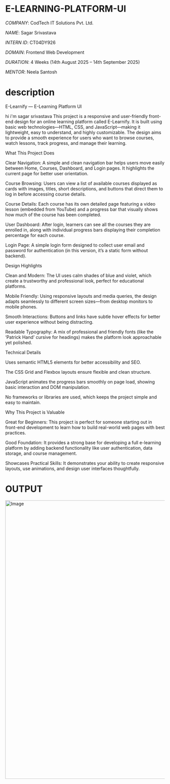 # E-LEARNING-PLATFORM-UI

*COMPANY*: CodTech IT Solutions Pvt. Ltd.

*NAME*: Sagar Srivastava

*INTERN ID*: CT04DY926

*DOMAIN*: Frontend Web Development

*DURATION*: 4 Weeks (14th August 2025 – 14th September 2025)

*MENTOR*: Neela Santosh

# description
E-Learnify — E-Learning Platform UI

hi i'm sagar srivastava This project is a responsive and user-friendly front-end design for an online learning platform called E-Learnify. It is built using basic web technologies—HTML, CSS, and JavaScript—making it lightweight, easy to understand, and highly customizable. The design aims to provide a smooth experience for users who want to browse courses, watch lessons, track progress, and manage their learning.

What This Project Does

Clear Navigation: A simple and clean navigation bar helps users move easily between Home, Courses, Dashboard, and Login pages. It highlights the current page for better user orientation.

Course Browsing: Users can view a list of available courses displayed as cards with images, titles, short descriptions, and buttons that direct them to log in before accessing course details.

Course Details: Each course has its own detailed page featuring a video lesson (embedded from YouTube) and a progress bar that visually shows how much of the course has been completed.

User Dashboard: After login, learners can see all the courses they are enrolled in, along with individual progress bars displaying their completion percentage for each course.

Login Page: A simple login form designed to collect user email and password for authentication (in this version, it’s a static form without backend).

Design Highlights

Clean and Modern: The UI uses calm shades of blue and violet, which create a trustworthy and professional look, perfect for educational platforms.

Mobile Friendly: Using responsive layouts and media queries, the design adapts seamlessly to different screen sizes—from desktop monitors to mobile phones.

Smooth Interactions: Buttons and links have subtle hover effects for better user experience without being distracting.

Readable Typography: A mix of professional and friendly fonts (like the ‘Patrick Hand’ cursive for headings) makes the platform look approachable yet polished.

Technical Details

Uses semantic HTML5 elements for better accessibility and SEO.

The CSS Grid and Flexbox layouts ensure flexible and clean structure.

JavaScript animates the progress bars smoothly on page load, showing basic interaction and DOM manipulation.

No frameworks or libraries are used, which keeps the project simple and easy to maintain.

Why This Project is Valuable

Great for Beginners: This project is perfect for someone starting out in front-end development to learn how to build real-world web pages with best practices.

Good Foundation: It provides a strong base for developing a full e-learning platform by adding backend functionality like user authentication, data storage, and course management.

Showcases Practical Skills: It demonstrates your ability to create responsive layouts, use animations, and design user interfaces thoughtfully.


# OUTPUT
<img width="1865" height="880" alt="Image" src="https://github.com/user-attachments/assets/7fc2bc72-4d4d-4dd1-a0ad-a385e26623fc" />
